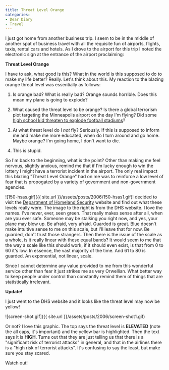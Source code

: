 ```yaml
---
title: Threat Level Orange
categories:
- Dear Diary
- Travel
---
```


I just got home from another business trip. I seem to be in the middle of another spat of business travel with all the requisite fun of airports, flights, taxis, rental cars and hotels.
As I drove to the airport for this trip I noted the electronic sign at the entrance of the airport proclaiming:

**Threat Level Orange**

I have to ask, what good is this? What in the world is this supposed to do to make my life better? Really. Let's think about this. My reaction to the blazing orange threat level was essentially as follows:



  1. Is orange bad? What is really bad? Orange sounds horrible. Does this mean my plane is going to explode?


  2. What caused the threat level to be orange? Is there a global terrorism plot targeting the Minneapolis airport on the day I'm flying? Did some [high school kid threaten to explode football stadiums](http://www.cnn.com/2006/US/10/18/football.threats/)?


  3. At what threat level do I _not_ fly? Seriously. If this is supposed to inform me and make me more educated, when do I turn around and go home. Maybe orange? I'm going home, I don't want to die.


  4. This is stupid.

So I'm back to the beginning, what is the point? Other than making me feel nervous, slightly anxious, remind me that if I'm lucky enough to win the lottery I might have a terrorist incident in the airport. The only real impact this blazing "Threat Level Orange" had on me was to reinforce a low level of fear that is propogated by a variety of government and non-government agencies.

![150-hsas.gif]({{ site.url }}/assets/posts/2006/150-hsas1.gif)I  decided to visit the [Department of Homeland Security](http://www.dhs.gov/) website and find out what these levels really were. The image to the right is from the DHS website. I love the names. I've never, ever, seen green. That really makes sense after all, when are you ever safe. Someone may be stalking you right now, and yes, your plane may blow up. Be afraid, very afraid. Guarded is great. Blue doesn't make intuitive sense to me on this scale, but I'll leave that for now. Be guarded, don't trust those strangers. Then there is the issue of the scale as a whole, is it really linear with these equal bands? It would seem to me that the way a scale like this should work, if it should even exist, is that from 0 to 60 it's low. In essence, the vast majority of the time. And 61 to 80 is guarded. An exponential, not linear, scale.

Since I cannot determine any value provided to me from this wonderful service other than fear it just strikes me as very Orwellian. What better way to keep people under control than constantly remind them of things that are statistically irrelevant.

**Update!**

I just went to the DHS website and it looks like the threat level may now be yellow!

![screen-shot.gif]({{ site.url }}/assets/posts/2006/screen-shot1.gif)

Or not? I love this graphic. The top says the threat level is **ELEVATED** (note the all caps, it's important) and the yellow bar is highlighted. Then the text says it is **HIGH**. Turns out that they are just telling us that there is a "significant risk of terrorist attacks" in general, and that in the airlines there is a "high risk of terrorist attacks". It's confusing to say the least, but make sure you stay scared.

Watch out!
